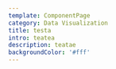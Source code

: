 ```yaml
---
template: ComponentPage
category: Data Visualization
title: testa
intro: teatea
description: teatae
backgroundColor: '#fff'
---
```


